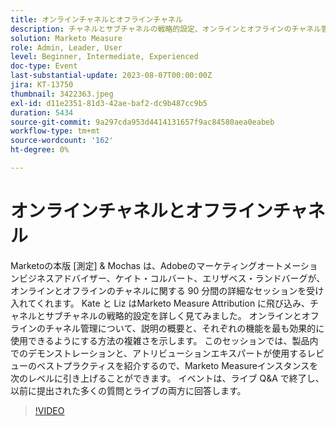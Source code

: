 ```yaml
---
title: オンラインチャネルとオフラインチャネル
description: チャネルとサブチャネルの戦略的設定、オンラインとオフラインのチャネル管理に関する説明の概要、仕組み、セッションでは製品内でのデモンストレーションを紹介し、属性の専門家が使用するベストプラクティスを詳しく説明します
solution: Marketo Measure
role: Admin, Leader, User
level: Beginner, Intermediate, Experienced
doc-type: Event
last-substantial-update: 2023-08-07T00:00:00Z
jira: KT-13750
thumbnail: 3422363.jpeg
exl-id: d11e2351-81d3-42ae-baf2-dc9b487cc9b5
duration: 5434
source-git-commit: 9a297cda953d4414131657f9ac84580aea0eabeb
workflow-type: tm+mt
source-wordcount: '162'
ht-degree: 0%

---
```


# オンラインチャネルとオフラインチャネル

Marketoの本版 [測定] &amp; Mochas は、Adobeのマーケティングオートメーションビジネスアドバイザー、ケイト・コルバート、エリザベス・ランドバーグが、オンラインとオフラインのチャネルに関する 90 分間の詳細なセッションを受け入れてくれます。 Kate と Liz はMarketo Measure Attribution に飛び込み、チャネルとサブチャネルの戦略的設定を詳しく見てみました。 オンラインとオフラインのチャネル管理について、説明の概要と、それぞれの機能を最も効果的に使用できるようにする方法の複雑さを示します。 このセッションでは、製品内でのデモンストレーションと、アトリビューションエキスパートが使用するレビューのベストプラクティスを紹介するので、Marketo Measureインスタンスを次のレベルに引き上げることができます。 イベントは、ライブ Q&amp;A で終了し、以前に提出された多くの質問とライブの両方に回答します。

>[!VIDEO](https://video.tv.adobe.com/v/3422363/?learn=on)
